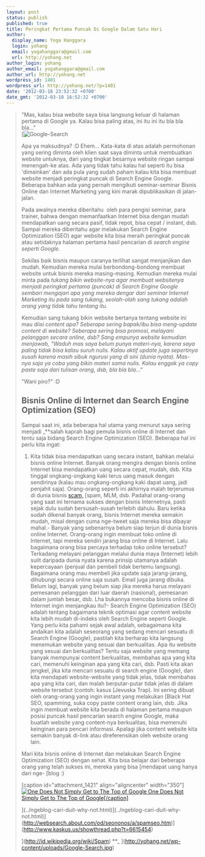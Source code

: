 ```yaml
---
layout: post
status: publish
published: true
title: Peringkat Pertama Puncak Di Google Dalam Satu Hari
author:
  display_name: Yoga Hanggara
  login: yohang
  email: yogahanggara@gmail.com
  url: http://yohang.net
author_login: yohang
author_email: yogahanggara@gmail.com
author_url: http://yohang.net
wordpress_id: 1401
wordpress_url: http://yohang.net/?p=1401
date: '2012-03-18 23:52:32 +0700'
date_gmt: '2012-03-18 16:52:32 +0700'
---
```

> "Mas, kalau bisa website saya bisa langsung keluar di halaman pertama di Google ya. Kalau bisa paling atas, ini itu ini itu bla bla bla..."  
> [![Google-Search](http://yohang.net/wp-content/uploads/Google-Search-350x262.jpg)
> 
> Apa ya maksudnya? :D Ehem... Kata-kata di atas adalah permohonan yang sering diminta oleh klien saat saya diminta untuk membuatkan website untuknya, dari yang tingkat besarnya website ringan sampai menengah-ke atas. Ada yang tidak tahu kalau hal seperti itu bisa 'dimainkan' dan ada pula yang sudah paham kalau kita bisa membuat website menjadi peringkat puncak di Search Engine Google. Beberapa bahkan ada yang pernah mengikuti seminar-seminar Bisnis Online dan Internet Marketing yang kini marak dipublikasikan di jalan-jalan.
> 
> Pada awalnya mereka diberitahu&nbsp; oleh para pengisi seminar, para trainer, bahwa dengan memanfaatkan Internet bisa dengan mudah mendapatkan uang secara pasif, tidak repot, bisa cepat / instant, dsb. Sampai mereka diberitahu agar melakukan Search Engine Optimization (SEO) agar website kita bisa meraih peringkat puncak atau setidaknya halaman pertama hasil pencarian di _search engine seperti Google._
> 
> Sekilas baik bisnis maupun caranya terlihat sangat menjanjikan dan mudah. Kemudian mereka mulai berbondong-bondong membuat website untuk bisnis mereka masing-masing. Kemudian mereka mulai minta pada _tukang bikin website-nya agar membuat websitenya menjadi peringkat pertama (puncak) di Search Engine Google sembari mengajari apa yang mereka dengar dari seminar Internet Marketing itu pada sang tukang, seolah-olah sang tukang adalah orang yang tidak tahu tentang itu._
> 
> Kemudian sang tukang bikin website bertanya tentang website ini mau diisi _content apa? Seberapa sering bapak/ibu bisa meng-update content di website? Seberapa sering bisa promosi, melayani pelanggan secara online, dsb? Sang empunya website kemudian menjawab, "Waduh mas saya belum punya materi-nya, karena saya paling tidak bisa kalau suruh nulis. Kalau aktif update juga sepertinya susah karena masih sibuk ngurusi yang di sini (dunia nyata). Mas-nya saja ya coba yang bikin materi sama nulis. Kalau enggak ya copy paste saja dari tulisan orang, dsb, bla bla bla..."_
> 
> "Wani piro?" :D
> 
> ## Bisnis Online di Internet dan Search Engine Optimization (SEO)  
> Sampai saat ini, ada beberapa hal utama yang menurut saya sering menjadi _**salah kaprah bagi pemula bisnis online di Internet dan tentu saja bidang Search Engine Optimization (SEO). Beberapa hal ini perlu kita ingat:
> 1. Kita tidak bisa mendapatkan uang secara instant, bahkan melalui bisnis online Internet. Banyak orang mengira dengan bisnis online Internet bisa mendapatkan uang secara cepat, mudah, dsb. Kita tinggal ongkang-ongkang kaki terus uang masuk dengan sendirinya (kalau mau ongkang-ongkang kaki dapat uang, jadi penjahit saja). Orang-orang seperti ini akhirnya malah terjerumus di dunia bisnis [scam,](http://id.wikipedia.org/wiki/Trik_konfidensi) [spam, MLM, dsb. Padahal orang-orang yang saat ini ternama sukses dengan bisnis Internetnya, pasti sejak dulu sudah bersusah-susah terlebih dahulu. Baru ketika sudah dikenal banyak orang, bisnis Internet mereka semakin mudah, misal dengan cuma nge-tweet saja mereka bisa dibayar mahal.- Banyak yang sebenarnya belum siap terjun di dunia bisnis online Internet. Orang-orang ingin membuat toko online di Internet, tapi mereka sendiri jarang bisa online di Internet. Lalu bagaimana orang bisa percaya terhadap toko online tersebut? Terkadang melayani pelanggan melalui dunia maya (Internet) lebih sulit daripada dunia nyata karena prinsip utamanya adalah kepercayaan (penjual dan pembeli tidak bertemu langsung). Bagaimana orang mau membeli jika update saja jarang-jarang, dihubungi secara online saja susah. Email juga jarang dibuka. Belum lagi, banyak yang belum siap jika mereka harus melayani pemesanan pelanggan dari luar daerah (nasional), pemesanan dalam jumlah besar, dsb. Lha bukannya mencoba bisnis online di Internet ingin menjangkau itu?- Search Engine Optimization (SEO) adalah tentang bagaimana teknik optimasi agar content website kita lebih mudah di-indeks oleh Search Engine seperti Google. Yang perlu kita pahami sejak awal adalah, sebagaimana kita andaikan kita adalah seseorang yang sedang mencari sesuatu di Search Engine (Google), pastilah kita berharap kita langsung menemukan website yang sesuai dan berkualitas. Apa itu website yang sesuai dan berkualitas? Tentu saja website yang memang banyak mempunyai content berkualitas, membahas apa yang kita cari, memenuhi keinginan apa yang kita cari, dsb. Pasti kita akan jengkel, jika kita mencari sesuatu di search engine (Google), dan kita mendapati website-website yang tidak jelas, tidak membahas apa yang kita cari, dan malah berputar-putar tidak jelas di dalam website tersebut (contoh: kasus [Jevuska Trap). Ini sering dibuat oleh orang-orang yang ingin instant yang melakukan [Black Hat SEO, spamming, suka copy paste content orang lain, dsb. Jika ingin membuat website kita berada di halaman pertama maupun posisi puncak hasil pencarian search engine Google, maka buatlah website yang content-nya berkualitas, bisa memenuhi keinginan para pencari informasi. Apalagi jika content website kita semakin banyak di-link atau direferensikan oleh website orang lain.  
>   
> Mari kita bisnis online di Internet dan melakukan Search Engine Optimization (SEO) dengan sehat. Kita bisa belajar dari beberapa orang yang telah sukses ini, mereka yang bisa [mendapat uang hanya dari nge- [blog :)
> 
> [caption id="attachment\_1421" align="aligncenter" width="350"] [![](http://yohang.net/wp-content/uploads/one-does-not-simply-get-to-the-top-of-google.jpg "One Does Not Simply Get to The Top of Google") One Does Not Simply Get to The Top of Google[/caption]](http://yohang.net/wp-content/uploads/one-does-not-simply-get-to-the-top-of-google.jpg)
> 
> ](../ngeblog-cari-duit-why-not.html)](../ngeblog-cari-duit-why-not.html)](http://websearch.about.com/od/seononos/a/spamseo.htm)](http://www.kaskus.us/showthread.php?t=6615454)
> 
> ](http://id.wikipedia.org/wiki/Spam)
> **_
> ](http://yohang.net/wp-content/uploads/Google-Search.jpg)